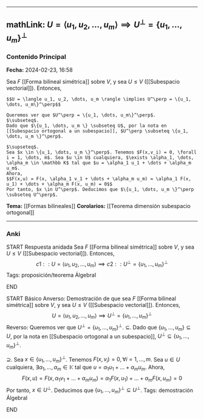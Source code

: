 
---
mathLink: $U = \langle u_1, u_2, \dots, u_m \rangle \implies U^\perp = \{u_1, \dots, u_m\}^\perp$
---
### Contenido Principal

**Fecha:** 2024-02-23, 16:58

Sea $F$ [[Forma bilineal simétrica]] sobre $V$, y sea $U \le V$ ([[Subespacio vectorial]]). Entonces,

```ad-proposition
$$U = \langle u_1, u_2, \dots, u_m \rangle \implies U^\perp = \{u_1, \dots, u_m\}^\perp$$
```

```ad-proof
Queremos ver que $U^\perp = \{u_1, \dots, u_m\}^\perp$.
$\subseteq$.
Dado que $\{u_1, \dots, u_m \} \subseteq U$, por la nota en [[Subespacio ortogonal a un subespacio]], $U^\perp \subseteq \{u_1, \dots, u_m \}^\perp$.

$\supseteq$.
Sea $x \in \{u_1, \dots, u_m \}^\perp$. Tenemos $F(x,v_i) = 0, \forall i = 1, \dots, m$. Sea $u \in U$ cualquiera, $\exists \alpha_1, \dots, \alpha_m \in \mathbb K$ tal que $u = \alpha_1 u_1 + \dots + \alpha_m u_m$.
Ahora, 
$$F(x,u) = F(x, \alpha_1 v_1 + \dots + \alpha_m u_m) = \alpha_1 F(x, u_1) + \dots + \alpha_m F(x, u_m) = 0$$
Por tanto, $x \in U^\perp$. Deducimos que $\{u_1, \dots, u_m \}^\perp \subseteq U^\perp$.
```

**Tema:** [[Formas bilineales]]
**Corolarios:** [[Teorema dimensión subespacio ortogonal]]

---
### Anki

START
Respuesta anidada
Sea $F$ [[Forma bilineal simétrica]] sobre $V$, y sea $U \le V$ ([[Subespacio vectorial]]). Entonces,
$${{c1::U = \langle u_1, u_2, \dots, u_m \rangle}} \implies {{c2::U^\perp = \{u_1, \dots, u_m\}^\perp}}$$
Tags: proposición/teorema ÁlgebraI
<!--ID: 1708973800389-->
END

START
Básico
Anverso: Demostración de que sea $F$ [[Forma bilineal simétrica]] sobre $V$, y sea $U \le V$ ([[Subespacio vectorial]]). Entonces,
$$U = \langle u_1, u_2, \dots, u_m \rangle \implies U^\perp = \{u_1, \dots, u_m\}^\perp$$
Reverso: Queremos ver que $U^\perp = \{u_1, \dots, u_m\}^\perp$.
$\subseteq$.
Dado que $\{u_1, \dots, u_m \} \subseteq U$, por la nota en [[Subespacio ortogonal a un subespacio]], $U^\perp \subseteq \{u_1, \dots, u_m \}^\perp$.

$\supseteq$.
Sea $x \in \{u_1, \dots, u_m \}^\perp$. Tenemos $F(x,v_i) = 0, \forall i = 1, \dots, m$. Sea $u \in U$ cualquiera, $\exists \alpha_1, \dots, \alpha_m \in \mathbb K$ tal que $u = \alpha_1 u_1 + \dots + \alpha_m u_m$.
Ahora, 
$$F(x,u) = F(x, \alpha_1 v_1 + \dots + \alpha_m u_m) = \alpha_1 F(x, u_1) + \dots + \alpha_m F(x, u_m) = 0$$
Por tanto, $x \in U^\perp$. Deducimos que $\{u_1, \dots, u_m \}^\perp \subseteq U^\perp$.
Tags: demostración ÁlgebraI
<!--ID: 1708973800393-->
END
